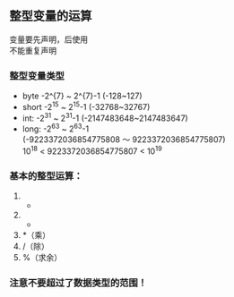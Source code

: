 ## 整型变量的运算
变量要先声明，后使用  
不能重复声明  

### 整型变量类型
* byte -2^{7} ~ 2^{7}-1 (-128~127)  
* short -2<sup>15</sup> ~ 2<sup>15</sup>-1 (-32768~32767)  
* int: -2<sup>31</sup> ~ 2<sup>31</sup>-1 (-2147483648~2147483647)  
* long: -2<sup>63</sup> ~ 2<sup>63</sup>-1   
(-9223372036854775808 ～ 9223372036854775807)  
10<sup>18</sup> < 9223372036854775807 < 10<sup>19</sup>  

### 基本的整型运算：  
1. +  
2. -  
3. *（乘）
4. /（除）
5. %（求余）
### 注意不要超过了数据类型的范围！
